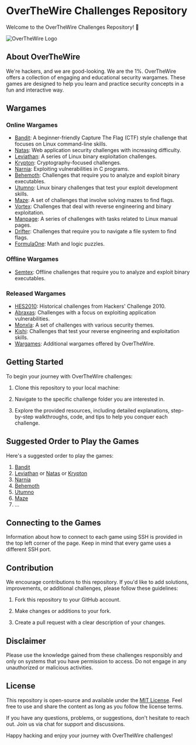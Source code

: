 # OverTheWire Challenges Repository

Welcome to the OverTheWire Challenges Repository! 🚀

![OverTheWire Logo](https://miro.medium.com/v2/resize:fit:520/1*qO7TM0hqCq9UjfHghAxyiA.jpeg)

## About OverTheWire

We're hackers, and we are good-looking. We are the 1%. OverTheWire offers a collection of engaging and educational security wargames. These games are designed to help you learn and practice security concepts in a fun and interactive way.

## Wargames

### Online Wargames

- [Bandit](./Bandit): A beginner-friendly Capture The Flag (CTF) style challenge that focuses on Linux command-line skills.
- [Natas](./Natas): Web application security challenges with increasing difficulty.
- [Leviathan](./Leviathan): A series of Linux binary exploitation challenges.
- [Krypton](./Krypton): Cryptography-focused challenges.
- [Narnia](./Narnia): Exploiting vulnerabilities in C programs.
- [Behemoth](./Behemoth): Challenges that require you to analyze and exploit binary executables.
- [Utumno](./Utumno): Linux binary challenges that test your exploit development skills.
- [Maze](./Maze): A set of challenges that involve solving mazes to find flags.
- [Vortex](./Vortex): Challenges that deal with reverse engineering and binary exploitation.
- [Manpage](./Manpage): A series of challenges with tasks related to Linux manual pages.
- [Drifter](./Drifter): Challenges that require you to navigate a file system to find flags.
- [FormulaOne](./FormulaOne): Math and logic puzzles.

### Offline Wargames

- [Semtex](./Semtex): Offline challenges that require you to analyze and exploit binary executables.

### Released Wargames

- [HES2010](./HES2010): Historical challenges from Hackers' Challenge 2010.
- [Abraxas](./Abraxas): Challenges with a focus on exploiting application vulnerabilities.
- [Monxla](./Monxla): A set of challenges with various security themes.
- [Kishi](./Kishi): Challenges that test your reverse engineering and exploitation skills.
- [Wargames](./Wargames): Additional wargames offered by OverTheWire.

## Getting Started

To begin your journey with OverTheWire challenges:

1. Clone this repository to your local machine:

2. Navigate to the specific challenge folder you are interested in.

3. Explore the provided resources, including detailed explanations, step-by-step walkthroughs, code, and tips to help you conquer each challenge.

## Suggested Order to Play the Games

Here's a suggested order to play the games:

1. [Bandit](./Bandit)
2. [Leviathan](./Leviathan) or [Natas](./Natas) or [Krypton](./Krypton)
3. [Narnia](./Narnia)
4. [Behemoth](./Behemoth)
5. [Utumno](./Utumno)
6. [Maze](./Maze)
7. ...

## Connecting to the Games

Information about how to connect to each game using SSH is provided in the top left corner of the page. Keep in mind that every game uses a different SSH port.

## Contribution

We encourage contributions to this repository. If you'd like to add solutions, improvements, or additional challenges, please follow these guidelines:

1. Fork this repository to your GitHub account.

2. Make changes or additions to your fork.

3. Create a pull request with a clear description of your changes.

## Disclaimer

Please use the knowledge gained from these challenges responsibly and only on systems that you have permission to access. Do not engage in any unauthorized or malicious activities.

## License

This repository is open-source and available under the [MIT License](LICENSE). Feel free to use and share the content as long as you follow the license terms.

If you have any questions, problems, or suggestions, don't hesitate to reach out. Join us via chat for support and discussions.

Happy hacking and enjoy your journey with OverTheWire challenges!

